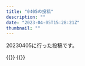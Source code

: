 ```yaml
---
title: "0405の投稿"
description: ""
date: "2023-04-05T15:28:21Z"
thumbnail: ""
---
```

20230405に行った投稿です。
<!--more-->
{{<othersns text="秘密の隠れ家に入って進むかどうか" url="https://qunagi.qunagi.net/notice/AUKLnlQLhuFzTbP1xA" screenname="jme/k.h" date="2023-04-05T02:04:20.000Z">}}
{{<othersns text="確か残ってる実績が7つ<br/>もっと高みへ！<br/>秘密の料理人<br/>噂好きの冒険者<br/>剣術の極地<br/>今までの集大成<br/>器用万能！<br/><br/>あとは<br/>良き錬金術士取れてないのか<br/>何を見逃してるかな" url="https://qunagi.qunagi.net/notice/AUKLel9jKnPS2TKsa0" screenname="jme/k.h" date="2023-04-05T02:02:42.000Z">}}
